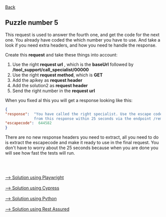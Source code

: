 [Back](05.%20puzzle4.md)

## Puzzle number 5
This request is used to answer the fourth one, and get the code for the next one. You already have coded the which number you have to use.  And take a look if you need extra headers, and how you need te handle the response.

Create this **request** and take these things into account:
1. Use the right **request url** , which is the **baseUrl** followed by **/tool_support/call_specialist/00000**
2. Use the right **request method**, which is **GET**
3. Add the apikey as **request header**
4. Add the solution2 as **request header**
5. Send the right number in the **request url**

When you fixed al this you will get a response looking like this:
```json
{
"response":  "You have called the right specialist. Use the escape code 
             from this response within 25 seconds via the endpoint /remove_lock/{escapecode}",
"escapecode":  644582
}
```
There are no new response headers you need to extract, all you need to do is extract the escapecode and make it
ready to use in the final request. You don't have to worry about the 25 seconds because when you are done you will see how fast the tests will run.

<br>
<br>

[--> Solution using Playwright](./playwright/solution-puzzle5.md)
<br>
<br>
[--> Solution using Cypress](./cypress/solution-puzzle5.md)
<br>
<br>
[--> Solution using Python](./python/solution-puzzle5.md)
<br>
<br>
[--> Solution using Rest Assured](./rest-assured/solution-puzzle5.md)



